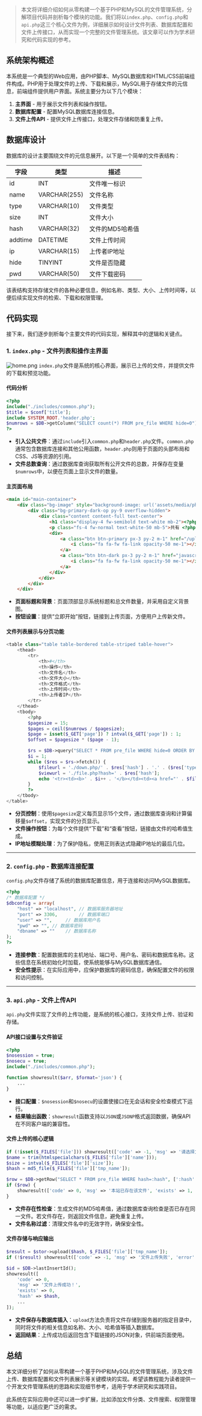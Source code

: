 > 本文将详细介绍如何从零构建一个基于PHP和MySQL的文件管理系统，分解项目代码并剖析每个模块的功能。我们将以`index.php`、`config.php`和`api.php`这三个核心文件为例，详细展示如何设计文件列表、数据库配置和文件上传接口，从而实现一个完整的文件管理系统。该文章可以作为学术研究和代码实现的参考。


## 系统架构概述

本系统是一个典型的Web应用，由PHP脚本、MySQL数据库和HTML/CSS前端组件构成。PHP用于处理文件的上传、下载和展示，MySQL用于存储文件的元信息，前端组件提供用户界面。系统主要分为以下几个模块：

1. **主界面** - 用于展示文件列表和操作按钮。
2. **数据库配置** - 配置MySQL数据库连接信息。
3. **文件上传API** - 提供文件上传接口，处理文件存储和防重复上传。

## 数据库设计

数据库的设计主要围绕文件的元信息展开。以下是一个简单的文件表结构：

| 字段       | 类型         | 描述             |
|------------|--------------|------------------|
| id         | INT          | 文件唯一标识     |
| name       | VARCHAR(255) | 文件名称         |
| type       | VARCHAR(10)  | 文件类型         |
| size       | INT          | 文件大小         |
| hash       | VARCHAR(32)  | 文件的MD5哈希值  |
| addtime    | DATETIME     | 文件上传时间     |
| ip         | VARCHAR(15)  | 上传者IP地址     |
| hide       | TINYINT      | 文件是否隐藏     |
| pwd        | VARCHAR(50)  | 文件下载密码     |

该表结构支持存储文件的各种必要信息，例如名称、类型、大小、上传时间等，以便后续实现文件的检索、下载和权限管理。

## 代码实现

接下来，我们逐步剖析每个主要文件的代码实现，解释其中的逻辑和关键点。

### 1. `index.php` - 文件列表和操作主界面
![home.png](https://www.1042.net/usr/uploads/2024/11/1674080678.png)
`index.php`文件是系统的核心界面，展示已上传的文件，并提供文件的下载和预览功能。
#### 代码分析

```php
<?php
include("./includes/common.php");
$title = $conf['title'];
include SYSTEM_ROOT.'header.php';
$numrows = $DB->getColumn("SELECT count(*) FROM pre_file WHERE hide=0");
?>
```
- **引入公共文件**：通过`include`引入`common.php`和`header.php`文件。`common.php`通常包含数据库连接和其他公用函数，`header.php`则用于页面的头部布局和CSS、JS等资源的引用。
- **文件总数查询**：通过数据库查询获取所有公开文件的总数，并保存在变量`$numrows`中，以便在页面上显示文件的数量。

#### 主页面布局

```html
<main id="main-container">
    <div class="bg-image" style="background-image: url('assets/media/photos/photo36@2x.jpg');">
        <div class="bg-primary-dark-op py-9 overflow-hidden">
            <div class="content content-full text-center">
                <h1 class="display-4 fw-semibold text-white mb-2"><?php echo $title; ?></h1>
                <p class="fs-4 fw-normal text-white-50 mb-5">共有 <?php echo $numrows; ?> 个文件</p>
                <div>
                    <a class="btn btn-primary px-3 py-2 m-1" href="/upload.php">
                        <i class="fa fa-fw fa-link opacity-50 me-1"></i> 立即开始
                    </a>
                    <a class="btn btn-dark px-3 py-2 m-1" href="javascript:void(0)">
                        <i class="fa fa-fw fa-link opacity-50 me-1"></i> 联系客服
                    </a>
                </div>
            </div>
        </div>
    </div>
```

- **页面标题和背景**：页面顶部显示系统标题和总文件数量，并采用自定义背景图。
- **按钮设置**：提供“立即开始”按钮，链接到上传页面，方便用户上传新文件。
#### 文件列表展示与分页功能
```php
<table class="table table-bordered table-striped table-hover">
    <thead>
        <tr>
            <th>#</th>
            <th>操作</th>
            <th>文件名</th>
            <th>文件大小</th>
            <th>文件格式</th>
            <th>上传时间</th>
            <th>上传者IP</th>
        </tr>
    </thead>
    <tbody>
        <?php
        $pagesize = 15;
        $pages = ceil($numrows / $pagesize);
        $page = isset($_GET['page']) ? intval($_GET['page']) : 1;
        $offset = $pagesize * ($page - 1);

        $rs = $DB->query("SELECT * FROM pre_file WHERE hide=0 ORDER BY id DESC LIMIT $offset, $pagesize");
        $i = 1;
        while ($res = $rs->fetch()) {
            $fileurl = './down.php/' . $res['hash'] . '.' . ($res['type'] ? $res['type'] : 'file');
            $viewurl = './file.php?hash=' . $res['hash'];
            echo '<tr><td><b>' . $i++ . '</b></td><td><a href="' . $fileurl . '">下载</a>｜<a href="' . $viewurl . '" target="_blank">查看</a></td><td><i class="fa ' . type_to_icon($res['type']) . ' fa-fw"></i>' . $res['name'] . '</td><td>' . size_format($res['size']) . '</td><td><font color="blue">' . ($res['type'] ? $res['type'] : '未知') . '</font></td><td>' . $res['addtime'] . '</td><td>' . preg_replace('/\\d+$/', '*', $res['ip']) . '</td></tr>';
        }
        ?>
    </tbody>
</table>
```
- **分页控制**：使用`$pagesize`定义每页显示15个文件，通过数据库查询和计算偏移量`$offset`，实现文件的分页显示。
- **文件操作按钮**：为每个文件提供“下载”和“查看”按钮，链接由文件的哈希值生成。
- **IP地址模糊处理**：为了保护隐私，使用正则表达式隐藏IP地址的最后几位。

---

### 2. `config.php` - 数据库连接配置

`config.php`文件存储了系统的数据库配置信息，用于连接和访问MySQL数据库。

```php
<?php
/* 数据库配置 */
$dbconfig = array(
    "host" => "localhost", // 数据库服务器地址
    "port" => 3306,        // 数据库端口
    "user" => "",     // 数据库用户名
    "pwd" => "", // 数据库密码
    "dbname" => ""    // 数据库名称
);
?>
```
- **连接参数**：配置数据库的主机地址、端口号、用户名、密码和数据库名称。这些信息在系统初始化时加载，使系统能够与MySQL数据库通信。
- **安全性提示**：在实际应用中，应保护数据库的密码信息，确保配置文件的权限和访问控制。

---

### 3. `api.php` - 文件上传API

`api.php`文件实现了文件的上传功能，是系统的核心接口，支持文件上传、验证和存储。

#### API接口设置与文件验证

```php
<?php
$nosession = true;
$nosecu = true;
include("./includes/common.php");

function showresult($arr, $format='json') {
    ...
}
```

- **接口配置**：`$nosession`和`$nosecu`的设置使接口在无会话和安全检查模式下运行。
- **结果输出函数**：`showresult`函数支持以`JSON`或`JSONP`格式返回数据，确保API在不同客户端的兼容性。

#### 文件上传的核心逻辑

```php
if (!isset($_FILES['file'])) showresult(['code' => -1, 'msg' => '请选择文件']);
$name = trim(htmlspecialchars($_FILES['file']['name']));
$size = intval($_FILES['file']['size']);
$hash = md5_file($_FILES['file']['tmp_name']);

$row = $DB->getRow("SELECT * FROM pre_file WHERE hash=:hash", [':hash' => $hash]);
if ($row) {
    showresult(['code' => 0, 'msg' => '本站已存在该文件', 'exists' => 1, ...]);
}
```

- **文件存在性检查**：生成文件的MD5哈希值，通过数据库查询检查是否已存在同一文件。若文件存在，则返回文件信息，避免重复上传。
- **文件名称过滤**：清理文件名中的无效字符，确保安全性。

#### 文件存储与响应输出

```php
$result = $stor->upload($hash, $_FILES['file']['tmp_name']);
if (!$result) showresult(['code' => -1, 'msg' => '文件上传失败', 'error' => 'stor']);

$id = $DB->lastInsertId();
showresult([
    'code' => 0,
    'msg' => '文件上传成功！',
    'exists' => 0,
    'hash' => $hash,
    ...
]);
```

- **文件保存与数据库插入**：`upload`方法负责将文件存储到服务器的指定目录中，同时将文件的相关信息如名称、大小、哈希值等插入数据库。
- **返回结果**：上传成功后返回包含下载链接的JSON对象，供前端页面使用。

## 总结

本文详细分析了如何从零构建一个基于PHP和MySQL的文件管理系统，涉及文件上传、数据库配置和文件列表展示等关键模块的实现。希望该教程能为读者提供一个开发文件管理系统的思路和实现细节参考，适用于学术研究和实践项目。

此系统在实际应用中还可以进一步扩展，比如添加文件分类、文件搜索、权限管理等功能，以适应更广泛的需求。
